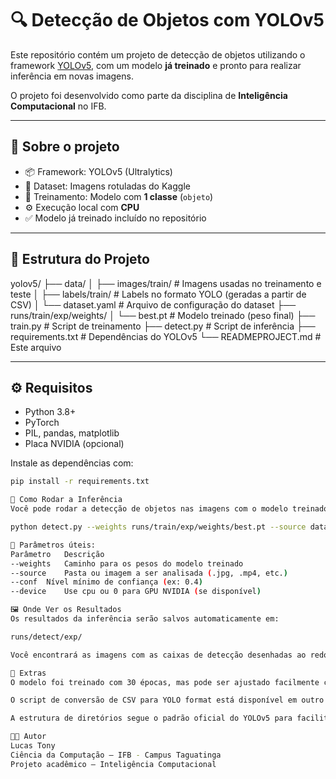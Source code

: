 # 🔍 Detecção de Objetos com YOLOv5

Este repositório contém um projeto de detecção de objetos utilizando o framework [YOLOv5](https://github.com/ultralytics/yolov5), com um modelo **já treinado** e pronto para realizar inferência em novas imagens.  

O projeto foi desenvolvido como parte da disciplina de **Inteligência Computacional** no IFB.

---

## 🧠 Sobre o projeto

- 📦 Framework: YOLOv5 (Ultralytics)
- 📸 Dataset: Imagens rotuladas do Kaggle
- 🧠 Treinamento: Modelo com **1 classe** (`objeto`)
- ⚙️ Execução local com **CPU**
- ✅ Modelo já treinado incluído no repositório

---

## 📁 Estrutura do Projeto
yolov5/
├── data/
│ ├── images/train/ # Imagens usadas no treinamento e teste
│ ├── labels/train/ # Labels no formato YOLO (geradas a partir de CSV)
│ └── dataset.yaml # Arquivo de configuração do dataset
├── runs/train/exp/weights/
│ └── best.pt # Modelo treinado (peso final)
├── train.py # Script de treinamento
├── detect.py # Script de inferência
├── requirements.txt # Dependências do YOLOv5
└── READMEPROJECT.md # Este arquivo

---

## ⚙️ Requisitos

- Python 3.8+
- PyTorch
- PIL, pandas, matplotlib
- Placa NVIDIA (opcional)

Instale as dependências com:

```bash
pip install -r requirements.txt

🚀 Como Rodar a Inferência
Você pode rodar a detecção de objetos nas imagens com o modelo treinado (best.pt) usando:

python detect.py --weights runs/train/exp/weights/best.pt --source data/images/train --conf 0.4

🔄 Parâmetros úteis:
Parâmetro	Descrição
--weights	Caminho para os pesos do modelo treinado
--source	Pasta ou imagem a ser analisada (.jpg, .mp4, etc.)
--conf	Nível mínimo de confiança (ex: 0.4)
--device	Use cpu ou 0 para GPU NVIDIA (se disponível)

🖼️ Onde Ver os Resultados
Os resultados da inferência serão salvos automaticamente em:

runs/detect/exp/

Você encontrará as imagens com as caixas de detecção desenhadas ao redor dos objetos.

📌 Extras
O modelo foi treinado com 30 épocas, mas pode ser ajustado facilmente com o parâmetro --epochs.

O script de conversão de CSV para YOLO format está disponível em outro branch/opcional.

A estrutura de diretórios segue o padrão oficial do YOLOv5 para facilitar reuso e expansão.

👨‍💻 Autor
Lucas Tony
Ciência da Computação – IFB - Campus Taguatinga
Projeto acadêmico – Inteligência Computacional